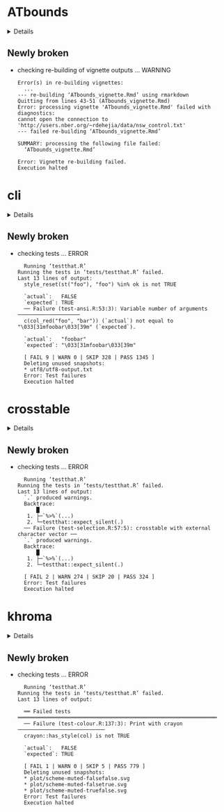 # ATbounds

<details>

* Version: 0.1.0
* GitHub: https://github.com/ATbounds/ATbounds-r
* Source code: https://github.com/cran/ATbounds
* Date/Publication: 2021-11-24 19:00:02 UTC
* Number of recursive dependencies: 58

Run `cloud_details(, "ATbounds")` for more info

</details>

## Newly broken

*   checking re-building of vignette outputs ... WARNING
    ```
    Error(s) in re-building vignettes:
      ...
    --- re-building ‘ATbounds_vignette.Rmd’ using rmarkdown
    Quitting from lines 43-51 (ATbounds_vignette.Rmd) 
    Error: processing vignette 'ATbounds_vignette.Rmd' failed with diagnostics:
    cannot open the connection to 'http://users.nber.org/~rdehejia/data/nsw_control.txt'
    --- failed re-building ‘ATbounds_vignette.Rmd’
    
    SUMMARY: processing the following file failed:
      ‘ATbounds_vignette.Rmd’
    
    Error: Vignette re-building failed.
    Execution halted
    ```

# cli

<details>

* Version: 3.1.0
* GitHub: https://github.com/r-lib/cli
* Source code: https://github.com/cran/cli
* Date/Publication: 2021-10-27 14:50:06 UTC
* Number of recursive dependencies: 71

Run `cloud_details(, "cli")` for more info

</details>

## Newly broken

*   checking tests ... ERROR
    ```
      Running ‘testthat.R’
    Running the tests in ‘tests/testthat.R’ failed.
    Last 13 lines of output:
      style_reset(st("foo"), "foo") %in% ok is not TRUE
      
      `actual`:   FALSE
      `expected`: TRUE 
      ── Failure (test-ansi.R:53:3): Variable number of arguments ────────────────────
      c(col_red("foo", "bar")) (`actual`) not equal to "\033[31mfoobar\033[39m" (`expected`).
      
      `actual`:   "foobar"                
      `expected`: "\033[31mfoobar\033[39m"
      
      [ FAIL 9 | WARN 0 | SKIP 328 | PASS 1345 ]
      Deleting unused snapshots:
      * utf8/utf8-output.txt
      Error: Test failures
      Execution halted
    ```

# crosstable

<details>

* Version: 0.3.2
* GitHub: https://github.com/DanChaltiel/crosstable
* Source code: https://github.com/cran/crosstable
* Date/Publication: 2021-11-27 20:00:02 UTC
* Number of recursive dependencies: 114

Run `cloud_details(, "crosstable")` for more info

</details>

## Newly broken

*   checking tests ... ERROR
    ```
      Running ‘testthat.R’
    Running the tests in ‘tests/testthat.R’ failed.
    Last 13 lines of output:
      `.` produced warnings.
      Backtrace:
          █
       1. ├─`%>%`(...)
       2. └─testthat::expect_silent(.)
      ── Failure (test-selection.R:57:5): crosstable with external character vector ──
      `.` produced warnings.
      Backtrace:
          █
       1. ├─`%>%`(...)
       2. └─testthat::expect_silent(.)
      
      [ FAIL 2 | WARN 274 | SKIP 20 | PASS 324 ]
      Error: Test failures
      Execution halted
    ```

# khroma

<details>

* Version: 1.7.0
* GitHub: https://github.com/tesselle/khroma
* Source code: https://github.com/cran/khroma
* Date/Publication: 2021-09-02 14:50:24 UTC
* Number of recursive dependencies: 71

Run `cloud_details(, "khroma")` for more info

</details>

## Newly broken

*   checking tests ... ERROR
    ```
      Running ‘testthat.R’
    Running the tests in ‘tests/testthat.R’ failed.
    Last 13 lines of output:
      
      ══ Failed tests ════════════════════════════════════════════════════════════════
      ── Failure (test-colour.R:137:3): Print with crayon ────────────────────────────
      crayon::has_style(col) is not TRUE
      
      `actual`:   FALSE
      `expected`: TRUE 
      
      [ FAIL 1 | WARN 0 | SKIP 5 | PASS 779 ]
      Deleting unused snapshots:
      * plot/scheme-muted-falsefalse.svg
      * plot/scheme-muted-falsetrue.svg
      * plot/scheme-muted-truefalse.svg
      Error: Test failures
      Execution halted
    ```


